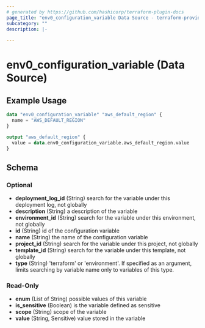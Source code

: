 ```yaml
---
# generated by https://github.com/hashicorp/terraform-plugin-docs
page_title: "env0_configuration_variable Data Source - terraform-provider-env0"
subcategory: ""
description: |-
  
---
```


# env0_configuration_variable (Data Source)



## Example Usage

```terraform
data "env0_configuration_variable" "aws_default_region" {
  name = "AWS_DEFAULT_REGION"
}

output "aws_default_region" {
  value = data.env0_configuration_variable.aws_default_region.value
}
```

<!-- schema generated by tfplugindocs -->
## Schema

### Optional

- **deployment_log_id** (String) search for the variable under this deployment log, not globally
- **description** (String) a description of the variable
- **environment_id** (String) search for the variable under this environment, not globally
- **id** (String) id of the configuration variable
- **name** (String) the name of the configuration variable
- **project_id** (String) search for the variable under this project, not globally
- **template_id** (String) search for the variable under this template, not globally
- **type** (String) 'terraform' or 'environment'. If specified as an argument, limits searching by variable name only to variables of this type.

### Read-Only

- **enum** (List of String) possible values of this variable
- **is_sensitive** (Boolean) is the variable defined as sensitive
- **scope** (String) scope of the variable
- **value** (String, Sensitive) value stored in the variable



